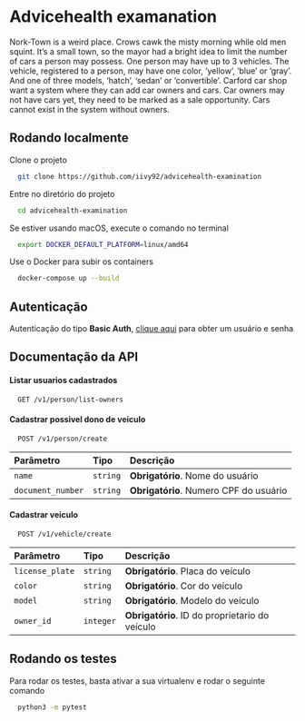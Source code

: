 
# Advicehealth examanation

Nork-Town is a weird place. Crows cawk the misty morning while old men squint. It’s a small town, so the mayor had a bright idea to limit the number of cars a person may possess. One
person may have up to 3 vehicles. The vehicle, registered to a person, may have one color, ‘yellow’, ‘blue’ or ‘gray’. And one of three models, ‘hatch’, ‘sedan’ or ‘convertible’. Carford car shop want a system where they can add car owners and cars. Car owners may not have cars yet, they need to be marked as a sale opportunity. Cars cannot exist in the system without owners.


## Rodando localmente

Clone o projeto

```bash
  git clone https://github.com/iivy92/advicehealth-examination
```

Entre no diretório do projeto

```bash
  cd advicehealth-examination
```

Se estiver usando macOS, execute o comando no terminal

```bash
  export DOCKER_DEFAULT_PLATFORM=linux/amd64
```

Use o Docker para subir os containers

```bash
  docker-compose up --build 
```

## Autenticação

Autenticação do tipo **Basic Auth**, [clique aqui](https://www.invertexto.com/advicehealth) para obter um usuário e senha


## Documentação da API

#### Listar usuarios cadastrados

```http
  GET /v1/person/list-owners
```

#### Cadastrar possivel dono de veiculo 

```http
  POST /v1/person/create
```

| Parâmetro   | Tipo       | Descrição                           |
| :---------- | :--------- | :---------------------------------- |
| `name` | `string` | **Obrigatório**. Nome do usuário |
| `document_number` | `string` | **Obrigatório**. Numero CPF do usuário |

#### Cadastrar veiculo 

```http
  POST /v1/vehicle/create
```

| Parâmetro   | Tipo       | Descrição                           |
| :---------- | :--------- | :---------------------------------- |
| `license_plate` | `string` | **Obrigatório**. Placa do veículo |
| `color` | `string` | **Obrigatório**. Cor do veículo |
| `model` | `string` | **Obrigatório**. Modelo do veículo |
| `owner_id` | `integer` | **Obrigatório**. ID do proprietario do veículo |

## Rodando os testes

Para rodar os testes, basta ativar a sua virtualenv e rodar o seguinte comando

```bash
  python3 -m pytest 
```
